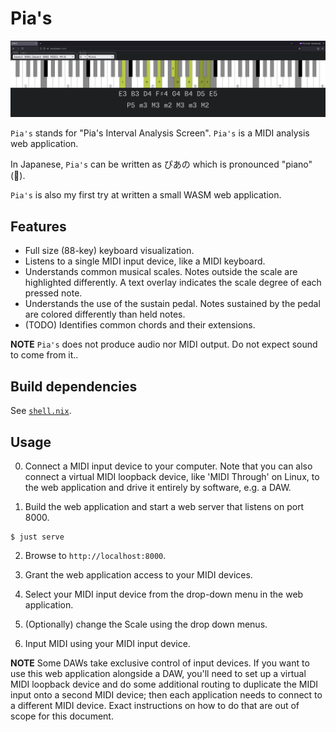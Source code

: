# Pia's

![Web application showing a musical keyboard with some notes highlighted](./images/screenshot.png)

`Pia's` stands for "Pia's Interval Analysis Screen". `Pia's` is a MIDI analysis web application. 

In Japanese, `Pia's` can be written as ぴあの which is pronounced "piano" (🎹).

`Pia's` is also my first try at written a small WASM web application.

## Features

- Full size (88-key) keyboard visualization.
- Listens to a single MIDI input device, like a MIDI keyboard.
- Understands common musical scales. Notes outside the scale are highlighted differently. A text overlay indicates the scale degree of each pressed note.
- Understands the use of the sustain pedal. Notes sustained by the pedal are colored differently than held notes.
- (TODO) Identifies common chords and their extensions.

**NOTE** `Pia's` does not produce audio nor MIDI output. Do not expect sound to come from it..

## Build dependencies

See [`shell.nix`](/.shell.nix).

## Usage

0. Connect a MIDI input device to your computer. Note that you can also connect a virtual MIDI loopback device, like 'MIDI Through' on Linux, to the web application and drive it entirely by software, e.g. a DAW.

1. Build the web application and start a web server that listens on port 8000.

``` console
$ just serve
```


2. Browse to `http://localhost:8000`.

3. Grant the web application access to your MIDI devices.

4. Select your MIDI input device from the drop-down menu in the web application.

5. (Optionally) change the Scale using the drop down menus.

6. Input MIDI using your MIDI input device.

**NOTE** Some DAWs take exclusive control of input devices. If you want to use this web application alongside a DAW, you'll need to set up a virtual MIDI loopback device and do some additional routing to duplicate the MIDI input onto a second MIDI device; then each application needs to connect to a different MIDI device. Exact instructions on how to do that are out of scope for this document.
